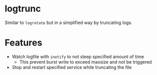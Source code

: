 # logtrunc
Similar to `logrotate` but in a simplified way by truncating logs.

# Features
- Watch logfile with `inotify` to not sleep specified amount of time
  - This prevent burst write to exceed maxsize and not be triggered
- Stop and restart specified service while truncating the file
